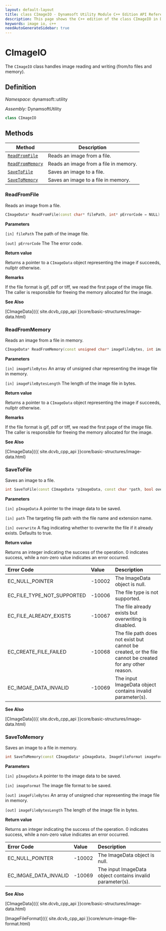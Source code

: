 ```yaml
---
layout: default-layout
title: class CImageIO - Dynamsoft Utility Module C++ Edition API Reference
description: This page shows the C++ edition of the class CImageIO in Dynamsoft Utility Module.
keywords: image io, c++
needAutoGenerateSidebar: true
---
```


# CImageIO

The `CImageIO` class handles image reading and writing (from/to files and memory).

## Definition

*Namespace:* dynamsoft::utility

*Assembly:* DynamsoftUtility

```cpp
class CImageIO
```

## Methods

| Method               | Description |
|----------------------|-------------|
| [`ReadFromFile`](#readfromfile) | Reads an image from a file. |
| [`ReadFromMemory`](#readfrommemory) | Reads an image from a file in memory. |
| [`SaveToFile`](#savetofile) | Saves an image to a file. |
| [`SaveToMemory`](#savetomemory) | Saves an image to a file in memory. |

### ReadFromFile

Reads an image from a file.

```cpp
CImageData* ReadFromFile(const char* filePath, int* pErrorCode = NULL)
```

**Parameters**

`[in] filePath` The path of the image file.

`[out] pErrorCode` The The error code.

**Return value**

Returns a pointer to a `CImageData` object representing the image if succeeds, nullptr otherwise.

**Remarks**

If the file format is gif, pdf or tiff, we read the first page of the image file. The caller is responsible for freeing the memory allocated for the image.

**See Also**

[CImageData]({{ site.dcvb_cpp_api }}core/basic-structures/image-data.html)

### ReadFromMemory

Reads an image from a file in memory.

```cpp
CImageData* ReadFromMemory(const unsigned char* imageFileBytes, int imageFileBytesLength, int* pErrorCode = NULL)
```

**Parameters**

`[in] imageFileBytes` An array of unsigned char representing the image file in memory.

`[in] imageFileBytesLength` The length of the image file in bytes.

**Return value**

Returns a pointer to a `CImageData` object representing the image if succeeds, nullptr otherwise.

**Remarks**

If the file format is gif, pdf or tiff, we read the first page of the image file. The caller is responsible for freeing the memory allocated for the image.

**See Also**

[CImageData]({{ site.dcvb_cpp_api }}core/basic-structures/image-data.html)

### SaveToFile

Saves an image to a file.

```cpp
int SaveToFile(const CImageData *pImageData, const char *path, bool overwrite = true)
```

**Parameters**

`[in] pImageData` A pointer to the image data to be saved.

`[in] path` The targeting file path with the file name and extension name.

`[in] overwrite` A flag indicating whether to overwrite the file if it already exists. Defaults to true.

**Return value**

Returns an integer indicating the success of the operation. 0 indicates success, while a non-zero value indicates an error occurred.

| Error Code | Value | Description |
| :--------- | :---- | :---------- |
| EC_NULL_POINTER | -10002 | The ImageData object is null. |
| EC_FILE_TYPE_NOT_SUPPORTED | -10006 | The file type is not supported. |
| EC_FILE_ALREADY_EXISTS | -10067 | The file already exists but overwriting is disabled. |
| EC_CREATE_FILE_FAILED | -10068 | The file path does not exist but cannot be created, or the file cannot be created for any other reason. |
| EC_IMGAE_DATA_INVALID | -10069 | The input ImageData object contains invalid parameter(s). |

**See Also**

[CImageData]({{ site.dcvb_cpp_api }}core/basic-structures/image-data.html)

### SaveToMemory

Saves an image to a file in memory.

```cpp
int SaveToMemory(const CImageData* pImageData, ImageFileFormat imageFormat, unsigned char** imageFileBytes, int* imageFileBytesLength)
```

**Parameters**

`[in] pImageData` A pointer to the image data to be saved.

`[in] imageFormat` The image file format to be saved.

`[out] imageFileBytes` An array of unsigned char representing the image file in memory.

`[out] imageFileBytesLength` The length of the image file in bytes.

**Return value**

Returns an integer indicating the success of the operation. 0 indicates success, while a non-zero value indicates an error occurred.

| Error Code | Value | Description |
| :--------- | :---- | :---------- |
| EC_NULL_POINTER | -10002 | The ImageData object is null. |
| EC_IMGAE_DATA_INVALID | -10069 | The input ImageData object contains invalid parameter(s). |

**See Also**

[CImageData]({{ site.dcvb_cpp_api }}core/basic-structures/image-data.html)

[ImageFileFormat]({{ site.dcvb_cpp_api }}core/enum-image-file-format.html)
